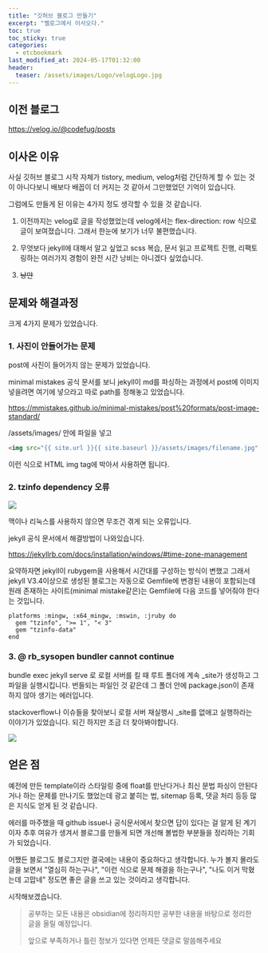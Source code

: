 ```yaml
---
title: "깃허브 블로그 만들기"
excerpt: "벨로그에서 이사오다."
toc: true
toc_sticky: true
categories:
  - etcbookmark
last_modified_at: 2024-05-17T01:32:00
header:
  teaser: /assets/images/Logo/velogLogo.jpg
---
```


## 이전 블로그

https://velog.io/@codefug/posts

## 이사온 이유

사실 깃허브 블로그 시작 자체가 tistory, medium, velog처럼 간단하게 할 수 있는 것이 아니다보니 배보다 배꼽이 더 커지는 것 같아서 그만했었던 기억이 있습니다.

그럼에도 만들게 된 이유는 4가지 정도 생각할 수 있을 것 같습니다.
1. 이전까지는 velog로 글을 작성했었는데 velog에서는 flex-direction: row 식으로 글이 보여졌습니다. 그래서 한눈에 보기가 너무 불편했습니다.

2. 무엇보다 jekyll에 대해서 알고 싶었고 scss 복습, 문서 읽고 프로젝트 진행, 리팩토링하는 여러가지 경험이 완전 시간 낭비는 아니겠다 싶었습니다.

3. <s>낭만</s>

## 문제와 해결과정

크게 4가지 문제가 있었습니다.

### 1. 사진이 안들어가는 문제


post에 사진이 들어가지 않는 문제가 있었습니다. 

minimal mistakes 공식 문서를 보니 jekyll이 md를 파싱하는 과정에서 post에 이미지 넣을려면 여기에 넣으라고 따로 path를 정해놓고 있었습니다.

https://mmistakes.github.io/minimal-mistakes/post%20formats/post-image-standard/

/assets/images/ 안에 파일을 넣고

```html
<img src="{{ site.url }}{{ site.baseurl }}/assets/images/filename.jpg" alt="" class="full">
```

이런 식으로 HTML img tag에 박아서 사용하면 됩니다.

### 2. tzinfo dependency 오류

<img src="https://codefug.github.io/assets/images/2024-05-12/2024-05-12-image1.png" class="full"/>

맥이나 리눅스를 사용하지 않으면 무조건 겪게 되는 오류입니다. 

jekyll 공식 문서에서 해결방법이 나와있습니다.

https://jekyllrb.com/docs/installation/windows/#time-zone-management

요약하자면 jekyll이 rubygem을 사용해서 시간대를 구성하는 방식이 변했고 그래서 jekyll V3.4이상으로 생성된 블로그는 자동으로 Gemfile에 변경된 내용이 포함되는데 원래 존재하는 사이트(minimal mistake같은)는 Gemfile에 다음 코드를 넣어줘야 한다는 것입니다.

```terminal
platforms :mingw, :x64_mingw, :mswin, :jruby do
  gem "tzinfo", ">= 1", "< 3"
  gem "tzinfo-data"
end
```

### 3. @ rb_sysopen bundler cannot continue

bundle exec jekyll serve 로 로컬 서버를 킬 때 루트 폴더에 계속 _site가 생성하고 그 파일을 실행시킵니다. 번들되는 파일인 것 같은데 그 폴더 안에 package.json이 존재하지 않아 생기는 에러입니다.

stackoverflow나 이슈들을 찾아보니 로컬 서버 재실행시 _site를 없애고 실행하라는 이야기가 있었습니다. 되긴 하지만 조금 더 찾아봐야합니다.

<img src="https://codefug.github.io/assets/images/2024-05-12/2024-05-12-image2.png" class="full" />

## 얻은 점

예전에 만든 template이라 스타일링 중에 float를 만난다거나 최신 문법 파싱이 안된다거나 하는 문제를 만나기도 했었는데 광고 붙히는 법, sitemap 등록, 댓글 처리 등등 많은 지식도 얻게 된 것 같습니다.

에러를 마주했을 때 github issue나 공식문서에서 찾으면 답이 있다는 걸 알게 된 계기이자 추후 여유가 생겨서 블로그를 만들게 되면 개선해 볼법한 부분들을 정리하는 기회가 되었습니다.

어쨌든 블로그도 블로그지만 결국에는 내용이 중요하다고 생각합니다. 누가 볼지 몰라도 글을 보면서 "열심히 하는구나", "이런 식으로 문제 해결을 하는구나", "나도 이거 막혔는데 고맙네" 정도면 좋은 글을 쓰고 있는 것이라고 생각합니다.

시작해보겠습니다.

>
> 공부하는 모든 내용은 obsidian에 정리하지만 공부한 내용을 바탕으로 정리한 글을 올릴 예정입니다.
>
> 앞으로 부족하거나 틀린 정보가 있다면 언제든 댓글로 말씀해주세요
>
> 